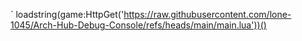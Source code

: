 ` loadstring(game:HttpGet('https://raw.githubusercontent.com/lone-1045/Arch-Hub-Debug-Console/refs/heads/main/main.lua'))()
